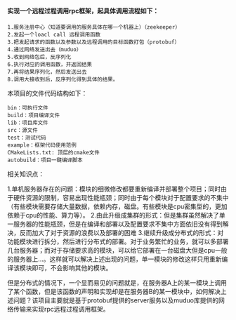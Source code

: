 #### 实现一个远程过程调用rpc框架，起具体调用流程如下：
    1.服务注册中心（知道要调用的服务具体在哪一个机器上）（zeekeeper）
    2.发起一个loacl call 远程调用函数
    3.把发起请求的函数以及参数以及远程调用的目标函数打包（protobuf）
    4.通过网络发送出去（muduo）
    5.收到网络包后，反序列化
    6.执行对应的调用函数，并返回结果
    7.再将结果序列化，然后发送出去
    8.调用大接收到后，反序列化得到具体的结果。

本项目的文件代码结构如下：

    bin：可执行文件
    build：项目编译文件
    lib：项目库文件
    src：源文件
    test：测试代码
    example：框架代码使用范例
    CMakeLists.txt: 顶层的cmake文件
    autobuild：项目一键编译脚本

相关知识点：

1.单机服务器存在的问题：模块的细微修改都要重新编译并部署整个项目；同时由于硬件资源的限制，容易出现性能瓶颈；同时由于每个模块对于配置要求的不集中（有些模块需要存储大量数据，依赖内存，磁盘。有些模块是cpu密集型的，更加依赖于cpu的性能、算力等）。
2.由此升级成集群的形式：但是集群虽然解决了单一服务器的性能瓶颈，但是在编译和部署以及配置要求不集中方面依旧没有得到解决，反而加大了对于资源的浪费以及部署的困难
3.继续升级成分布式的形式：对功能模块进行拆分，然后进行分布式的部署。对于业务繁忙的业务，就可以多部署几台服务器；而对于存储要求高的模块，可以给它部署在一台磁盘大但是cpu一般的服务器上...。这样就可以解决上述出现的问题，单一模块的修改这样只用重新编译该模块即可，不会影响其他的模块。

但是分布式的情况下，一个显而易见的问题就是，在服务器A上的某一模块上调用了某个函数，但是该函数的声明和实现却是在服务器B的某一模块中，如何解决上述问题？该项目主要就是基于protobuf提供的server服务以及muduo库提供的网络传输来实现rpc远程过程调用框架。